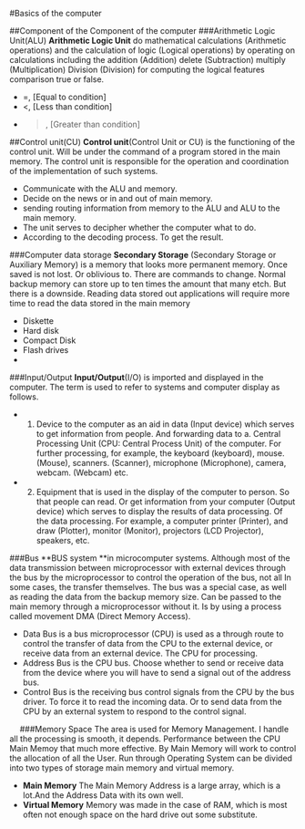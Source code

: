 #Basics of the computer

##Component of the Component of the computer
###Arithmetic Logic Unit(ALU)
**Arithmetic Logic Unit** do mathematical calculations (Arithmetic operations) and the calculation of logic (Logical operations) by operating on calculations including the addition (Addition) delete (Subtraction) multiply (Multiplication) Division (Division) for computing the logical features comparison true or false.

* =,  [Equal to condition]
* <,  [Less than condition]
* >,  [Greater than condition]

##Control unit(CU)
**Control unit**(Control Unit or CU) is the functioning of the control unit. Will be under the command of a program stored in the main memory. The control unit is responsible for the operation and coordination of the implementation of such systems.

* Communicate with the ALU and memory.
* Decide on the news or in and out of main memory.
* sending routing information from memory to the ALU and ALU to the main memory.
* The unit serves to decipher whether the computer what to do.
* According to the decoding process. To get the result.

###Computer data storage
**Secondary Storage** (Secondary Storage or Auxiliary Memory) is a memory that looks more permanent memory. Once saved is not lost. Or oblivious to. There are commands to change. Normal backup memory can store up to ten times the amount that many etch. But there is a downside. Reading data stored out applications will require more time to read the data stored in the main memory

*	Diskette 
*	Hard disk 
*	Compact Disk 
*	Flash drives
*	
###Input/Output
**Input/Output**(I/O) is imported and displayed in the computer. The term is used to refer to systems and computer display as follows.

* 1. Device to the computer as an aid in data (Input device) which serves to get information from people. And forwarding data to a. Central Processing Unit (CPU: Central Process Unit) of the computer. For further processing, for example, the keyboard (keyboard), mouse. (Mouse), scanners. (Scanner), microphone (Microphone), camera, webcam. (Webcam) etc.
*  2. Equipment that is used in the display of the computer to person. So that people can read. Or get information from your computer (Output device) which serves to display the results of data processing. Of the data processing. For example, a computer printer (Printer), and draw (Plotter), monitor (Monitor), projectors (LCD Projector), speakers, etc. 

###Bus
**BUS system **in microcomputer systems. Although most of the data transmission between microprocessor with external devices through the bus by the microprocessor to control the operation of the bus, not all In some cases, the transfer themselves. The bus was a special case, as well as reading the data from the backup memory size. Can be passed to the main memory through a microprocessor without it. Is by using a process called movement DMA (Direct Memory Access). 

* Data Bus is a bus microprocessor (CPU) is used as a through route to control the transfer of data from the CPU to the external device, or receive data from an external device. The CPU for processing.
* Address Bus is the CPU bus. Choose whether to send or receive data from the device where you will have to send a signal out of the address bus.
* Control Bus is the receiving bus control signals from the CPU by the bus driver. To force it to read the incoming data. Or to send data from the CPU by an external system to respond to the control signal.

 
###Memory Space
The area is used for Memory Management. I handle all the processing is smooth, it depends.
Performance between the CPU Main Memoy that much more effective. By Main Memory will work to control the allocation of all the User. Run through Operating System can be divided into two types of storage main memory and virtual memory.

* **Main Memory** The Main Memory Address is a large array, which is a lot.And the Address Data with its own well.
* **Virtual Memory** Memory was made in the case of RAM, which is most often not enough space on the hard drive out some substitute.
